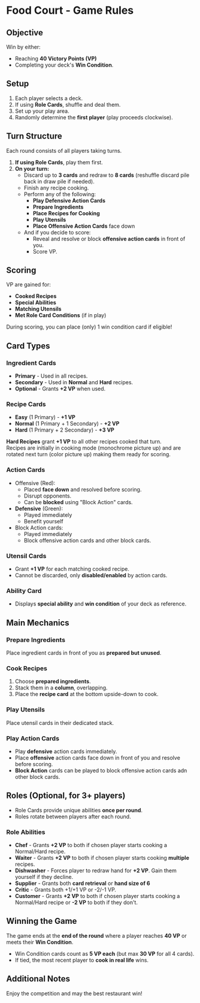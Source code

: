 # Food Court - Game Rules

## Objective

Win by either:
- Reaching **40 Victory Points (VP)**
- Completing your deck's **Win Condition**.

## Setup

1. Each player selects a deck.
2. If using **Role Cards**, shuffle and deal them.
3. Set up your play area.
4. Randomly determine the **first player** (play proceeds clockwise).

## Turn Structure

Each round consists of all players taking turns.
1. **If using Role Cards**, play them first.
2. **On your turn:**
   - Discard up to **3 cards** and redraw to **8 cards** (reshuffle discard pile back in draw pile
   if needed).
   - Finish any recipe cooking.
   - Perform any of the following:
     - **Play Defensive Action Cards**
     - **Prepare Ingredients**
     - **Place Recipes for Cooking**
     - **Play Utensils**
     - **Place Offensive Action Cards** face down
   - And if you decide to score:
     - Reveal and resolve or block **offensive action cards** in front of you.
     - Score VP.

## Scoring

VP are gained for:
- **Cooked Recipes**
- **Special Abilities**
- **Matching Utensils**
- **Met Role Card Conditions** (if in play)

During scoring, you can place (only) 1 win condition card if eligible!

## Card Types

### Ingredient Cards

- **Primary** - Used in all recipes.
- **Secondary** - Used in **Normal** and **Hard** recipes.
- **Optional** - Grants **+2 VP** when used.

### Recipe Cards

- **Easy** (1 Primary) - **+1 VP**
- **Normal** (1 Primary + 1 Secondary) - **+2 VP**
- **Hard** (1 Primary + 2 Secondary) - **+3 VP**
 
**Hard Recipes** grant **+1 VP** to all other recipes cooked that turn.  
Recipes are initially in cooking mode (monochrome picture up) and are rotated next turn
(color picture up) making them ready for scoring.

### Action Cards

- Offensive (Red):
  - Placed **face down** and resolved before scoring.
  - Disrupt opponents.
  - Can be **blocked** using "Block Action" cards.
- **Defensive** (Green):
  - Played immediately
  - Benefit yourself
- Block Action cards:
  - Played immediately
  - Block offensive action cards and other block cards.

### Utensil Cards

- Grant **+1 VP** for each matching cooked recipe.
- Cannot be discarded, only **disabled/enabled** by action cards.

### Ability Card
- Displays **special ability** and **win condition** of your deck as reference.

## Main Mechanics

### Prepare Ingredients

Place ingredient cards in front of you as **prepared but unused**.

### Cook Recipes

1. Choose **prepared ingredients**.
2. Stack them in a **column**, overlapping.
3. Place the **recipe card** at the bottom upside-down to cook.

### Play Utensils

Place utensil cards in their dedicated stack.

### Play Action Cards

- Play **defensive** action cards immediately.
- Place **offensive** action cards face down in front of you and resolve before scoring.
- **Block Action** cards can be played to block offensive action cards adn other block cards.

## Roles (Optional, for 3+ players)

- Role Cards provide unique abilities **once per round**.
- Roles rotate between players after each round.

### Role Abilities

- **Chef** - Grants **+2 VP** to both if chosen player starts cooking a Normal/Hard recipe.
- **Waiter** - Grants **+2 VP** to both if chosen player starts cooking **multiple** recipes.
- **Dishwasher** - Forces player to redraw hand for **+2 VP**. Gain them yourself if they decline.
- **Supplier** - Grants both **card retrieval** or **hand size of 6** 
- **Critic** - Grants both +1/+1 VP or -2/-1 VP.
- **Customer** - Grants **+2 VP** to both if chosen player starts cooking a Normal/Hard recipe or 
**-2 VP** to both if they don't.

## Winning the Game

The game ends at the **end of the round** where a player reaches **40 VP** or meets their 
**Win Condition**.

- Win Condition cards count as **5 VP each** (but max **30 VP** for all 4 cards).
- If tied, the most recent player to **cook in real life** wins.

## Additional Notes

Enjoy the competition and may the best restaurant win!
